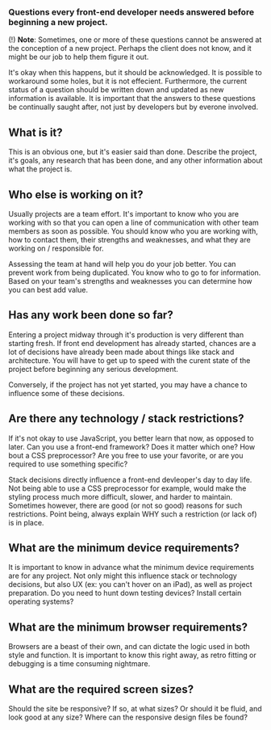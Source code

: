 ### Questions every front-end developer needs answered before beginning a new project.

(!) **Note**: Sometimes, one or more of these questions cannot be answered at the conception of a new project. Perhaps the client does not know, and it might be our job to help them figure it out.

It's okay when this happens, but it should be acknowledged. It is possible to workaround some holes, but it is not effecient. Furthermore, the current status of a question should be written down and updated as new information is available. It is important that the answers to these questions be continually saught after, not just by developers but by everone involved.

## What is it?
This is an obvious one, but it's easier said than done. Describe the project, it's goals, any research that has been done, and any other information about what the project is.

## Who else is working on it?
Usually projects are a team effort. It's important to know who you are working with so that you can open a line of communication with other team members as soon as possible. You should know who you are working with, how to contact them, their strengths and weaknesses, and what they are working on / responsible for.

Assessing the team at hand will help you do your job better. You can prevent work from being duplicated. You know who to go to for information. Based on your team's strengths and weaknesses you can determine how you can best add value.

## Has any work been done so far?
Entering a project midway through it's production is very different than starting fresh. If front end development has already started, chances are a lot of decisions have already been made about things like stack and architecture. You will have to get up to speed with the curent state of the project before beginning any serious development.

Conversely, if the project has not yet started, you may have a chance to influence some of these decisions.

## Are there any technology / stack restrictions?
If it's not okay to use JavaScript, you better learn that now, as opposed to later. Can you use a front-end framework? Does it matter which one? How bout a CSS preprocessor? Are you free to use your favorite, or are you required to use something specific?

Stack decisions directly influence a front-end devleoper's day to day life. Not being able to use a CSS preprocessor for example, would make the styling process much more difficult, slower, and harder to maintain. Sometimes however, there are good (or not so good) reasons for such restrictions. Point being, always explain WHY such a restriction (or lack of) is in place.

## What are the minimum device requirements?
It is important to know in advance what the minimum device requirements are for any project. Not only might this influence stack or technology decisions, but also UX (ex: you can't hover on an iPad), as well as project preparation. Do you need to hunt down testing devices? Install certain operating systems?

## What are the minimum browser requirements?
Browsers are a beast of their own, and can dictate the logic used in both style and function. It is important to know this right away, as retro fitting or debugging is a time consuming nightmare.

## What are the required screen sizes?
Should the site be responsive? If so, at what sizes? Or should it be fluid, and look good at any size? Where can the responsive design files be found?